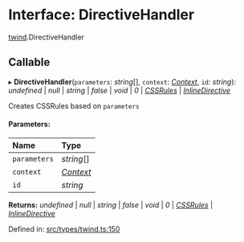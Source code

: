 # Interface: DirectiveHandler

[twind](../modules/twind.md).DirectiveHandler

## Callable

▸ **DirectiveHandler**(`parameters`: *string*[], `context`: [*Context*](twind.context.md), `id`: *string*): *undefined* \| *null* \| *string* \| *false* \| *void* \| *0* \| [*CSSRules*](twind.cssrules.md) \| [*InlineDirective*](twind.inlinedirective.md)

Creates CSSRules based on `parameters`

#### Parameters:

Name | Type |
:------ | :------ |
`parameters` | *string*[] |
`context` | [*Context*](twind.context.md) |
`id` | *string* |

**Returns:** *undefined* \| *null* \| *string* \| *false* \| *void* \| *0* \| [*CSSRules*](twind.cssrules.md) \| [*InlineDirective*](twind.inlinedirective.md)

Defined in: [src/types/twind.ts:150](https://github.com/gojutin/twind/blob/8f04bb3/src/types/twind.ts#L150)
